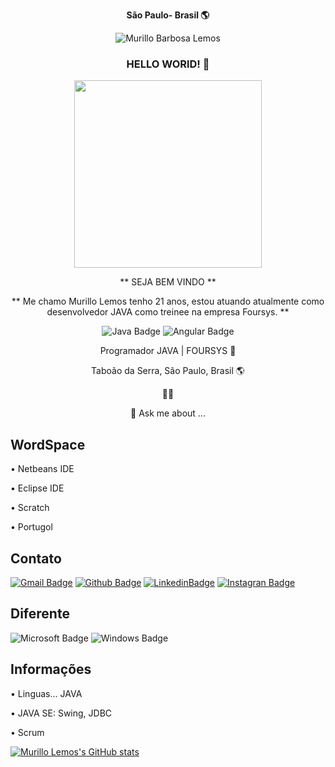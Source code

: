 <div align="center">
  
**São Paulo- Brasil :earth_americas:**

 <img src="https://komarev.com/ghpvc/?username=murilloble&label=Profile%20views&color=0e75b6&style=social" alt="Murillo Barbosa Lemos" />

### HELLO WORlD! 👋

<img src="https://img.elo7.com.br/product/zoom/30B276D/caneca-programacao-javascript.jpg" width="300" height="300"/>

** SEJA BEM VINDO **

** Me chamo Murillo Lemos tenho 21 anos, estou atuando atualmente como desenvolvedor JAVA como treinee na empresa Foursys. **


  
![Java Badge](https://img.shields.io/badge/Java-ED8B00?style=for-the-badge&logo=java&logoColor=white)
![Angular Badge](https://img.shields.io/badge/Angular-DD0031?style=for-the-badge&logo=angular&logoColor=white)



Programador JAVA | FOURSYS 🌱

Taboão da Serra, São Paulo, Brasil 🌎

🍔🍕

💬 Ask me about ...
</div>

## WordSpace

• Netbeans IDE 

• Eclipse IDE 

• Scratch

• Portugol

## Contato

[![Gmail Badge](https://img.shields.io/badge/Microsoft_Outlook-0078D4?style=for-the-badge&logo=microsoft-outlook&logoColor=white)](mailto:murillo17000ble@hotmail.com)
[![Github Badge](https://img.shields.io/badge/GitHub-100000?style=for-the-badge&logo=github&logoColor=white)](https://github.com/murilloble)
[![LinkedinBadge](https://img.shields.io/badge/Linkedin-006699?style=for-the-badge&logo=linkedin&logoColor=white)](https://www.linkedin.com/in/murillo-barbosa-lemos-4173b21a1/)
[![Instagran Badge](https://img.shields.io/badge/Instagram-E4405F?style=for-the-badge&logo=instagram&logoColor=white)](https://www.instagram.com/mu_rillo/)


## Diferente
![Microsoft Badge](https://img.shields.io/badge/Microsoft-666666?style=for-the-badge&logo=microsoft&logoColor=white)
![Windows Badge](https://img.shields.io/badge/Windows-0078D6?style=for-the-badge&logo=windows&logoColor=white)

## Informações

• Linguas... JAVA

• JAVA SE: Swing, JDBC

• Scrum 

[![Murillo Lemos's GitHub stats](https://github-readme-stats.vercel.app/api?username=murilloble&hide=contribs,issues&show_icons=true)](https://github.com/murilloble)
